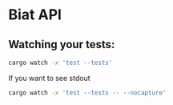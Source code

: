 # Biat API

## Watching your tests:
  ```sh
  cargo watch -x 'test --tests'
  ```

  If you want to see stdout
  ```sh
  cargo watch -x 'test --tests -- --nocapture'
  ```
